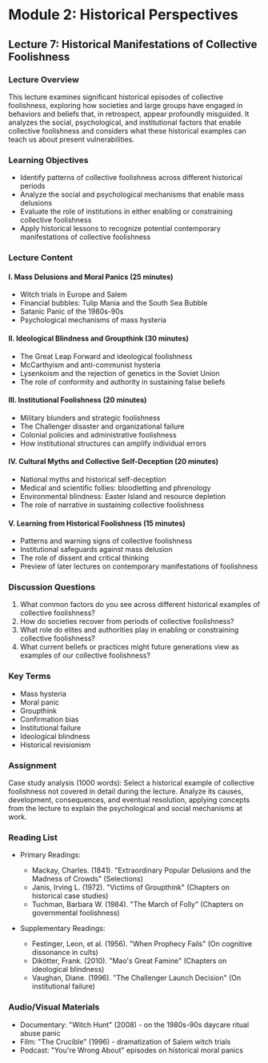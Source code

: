 # Module 2: Historical Perspectives

## Lecture 7: Historical Manifestations of Collective Foolishness

### Lecture Overview
This lecture examines significant historical episodes of collective foolishness, exploring how societies and large groups have engaged in behaviors and beliefs that, in retrospect, appear profoundly misguided. It analyzes the social, psychological, and institutional factors that enable collective foolishness and considers what these historical examples can teach us about present vulnerabilities.

### Learning Objectives
- Identify patterns of collective foolishness across different historical periods
- Analyze the social and psychological mechanisms that enable mass delusions
- Evaluate the role of institutions in either enabling or constraining collective foolishness
- Apply historical lessons to recognize potential contemporary manifestations of collective foolishness

### Lecture Content

#### I. Mass Delusions and Moral Panics (25 minutes)
- Witch trials in Europe and Salem
- Financial bubbles: Tulip Mania and the South Sea Bubble
- Satanic Panic of the 1980s-90s
- Psychological mechanisms of mass hysteria

#### II. Ideological Blindness and Groupthink (30 minutes)
- The Great Leap Forward and ideological foolishness
- McCarthyism and anti-communist hysteria
- Lysenkoism and the rejection of genetics in the Soviet Union
- The role of conformity and authority in sustaining false beliefs

#### III. Institutional Foolishness (20 minutes)
- Military blunders and strategic foolishness
- The Challenger disaster and organizational failure
- Colonial policies and administrative foolishness
- How institutional structures can amplify individual errors

#### IV. Cultural Myths and Collective Self-Deception (20 minutes)
- National myths and historical self-deception
- Medical and scientific follies: bloodletting and phrenology
- Environmental blindness: Easter Island and resource depletion
- The role of narrative in sustaining collective foolishness

#### V. Learning from Historical Foolishness (15 minutes)
- Patterns and warning signs of collective foolishness
- Institutional safeguards against mass delusion
- The role of dissent and critical thinking
- Preview of later lectures on contemporary manifestations of foolishness

### Discussion Questions
1. What common factors do you see across different historical examples of collective foolishness?
2. How do societies recover from periods of collective foolishness?
3. What role do elites and authorities play in enabling or constraining collective foolishness?
4. What current beliefs or practices might future generations view as examples of our collective foolishness?

### Key Terms
- Mass hysteria
- Moral panic
- Groupthink
- Confirmation bias
- Institutional failure
- Ideological blindness
- Historical revisionism

### Assignment
Case study analysis (1000 words): Select a historical example of collective foolishness not covered in detail during the lecture. Analyze its causes, development, consequences, and eventual resolution, applying concepts from the lecture to explain the psychological and social mechanisms at work.

### Reading List
- Primary Readings:
  * Mackay, Charles. (1841). "Extraordinary Popular Delusions and the Madness of Crowds" (Selections)
  * Janis, Irving L. (1972). "Victims of Groupthink" (Chapters on historical case studies)
  * Tuchman, Barbara W. (1984). "The March of Folly" (Chapters on governmental foolishness)

- Supplementary Readings:
  * Festinger, Leon, et al. (1956). "When Prophecy Fails" (On cognitive dissonance in cults)
  * Dikötter, Frank. (2010). "Mao's Great Famine" (Chapters on ideological blindness)
  * Vaughan, Diane. (1996). "The Challenger Launch Decision" (On institutional failure)

### Audio/Visual Materials
- Documentary: "Witch Hunt" (2008) - on the 1980s-90s daycare ritual abuse panic
- Film: "The Crucible" (1996) - dramatization of Salem witch trials
- Podcast: "You're Wrong About" episodes on historical moral panics
